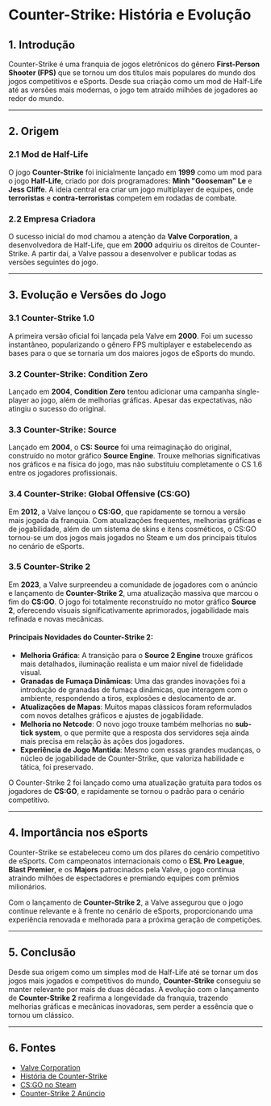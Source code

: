 # Counter-Strike: História e Evolução

## 1. Introdução
Counter-Strike é uma franquia de jogos eletrônicos do gênero **First-Person Shooter (FPS)** que se tornou um dos títulos mais populares do mundo dos jogos competitivos e eSports. Desde sua criação como um mod de Half-Life até as versões mais modernas, o jogo tem atraído milhões de jogadores ao redor do mundo.

---

## 2. Origem

### 2.1 Mod de Half-Life
O jogo **Counter-Strike** foi inicialmente lançado em **1999** como um mod para o jogo **Half-Life**, criado por dois programadores: **Minh "Gooseman" Le** e **Jess Cliffe**. A ideia central era criar um jogo multiplayer de equipes, onde **terroristas** e **contra-terroristas** competem em rodadas de combate.

### 2.2 Empresa Criadora
O sucesso inicial do mod chamou a atenção da **Valve Corporation**, a desenvolvedora de Half-Life, que em **2000** adquiriu os direitos de Counter-Strike. A partir daí, a Valve passou a desenvolver e publicar todas as versões seguintes do jogo.

---

## 3. Evolução e Versões do Jogo

### 3.1 Counter-Strike 1.0
A primeira versão oficial foi lançada pela Valve em **2000**. Foi um sucesso instantâneo, popularizando o gênero FPS multiplayer e estabelecendo as bases para o que se tornaria um dos maiores jogos de eSports do mundo.

### 3.2 Counter-Strike: Condition Zero
Lançado em **2004**, **Condition Zero** tentou adicionar uma campanha single-player ao jogo, além de melhorias gráficas. Apesar das expectativas, não atingiu o sucesso do original.

### 3.3 Counter-Strike: Source
Lançado em **2004**, o **CS: Source** foi uma reimaginação do original, construído no motor gráfico **Source Engine**. Trouxe melhorias significativas nos gráficos e na física do jogo, mas não substituiu completamente o CS 1.6 entre os jogadores profissionais.

### 3.4 Counter-Strike: Global Offensive (CS:GO)
Em **2012**, a Valve lançou o **CS:GO**, que rapidamente se tornou a versão mais jogada da franquia. Com atualizações frequentes, melhorias gráficas e de jogabilidade, além de um sistema de skins e itens cosméticos, o CS:GO tornou-se um dos jogos mais jogados no Steam e um dos principais títulos no cenário de eSports.

### 3.5 Counter-Strike 2
Em **2023**, a Valve surpreendeu a comunidade de jogadores com o anúncio e lançamento de **Counter-Strike 2**, uma atualização massiva que marcou o fim do **CS:GO**. O jogo foi totalmente reconstruído no motor gráfico **Source 2**, oferecendo visuais significativamente aprimorados, jogabilidade mais refinada e novas mecânicas.

#### Principais Novidades do Counter-Strike 2:
- **Melhoria Gráfica**: A transição para o **Source 2 Engine** trouxe gráficos mais detalhados, iluminação realista e um maior nível de fidelidade visual.
- **Granadas de Fumaça Dinâmicas**: Uma das grandes inovações foi a introdução de granadas de fumaça dinâmicas, que interagem com o ambiente, respondendo a tiros, explosões e deslocamento de ar.
- **Atualizações de Mapas**: Muitos mapas clássicos foram reformulados com novos detalhes gráficos e ajustes de jogabilidade.
- **Melhoria no Netcode**: O novo jogo trouxe também melhorias no **sub-tick system**, o que permite que a resposta dos servidores seja ainda mais precisa em relação às ações dos jogadores.
- **Experiência de Jogo Mantida**: Mesmo com essas grandes mudanças, o núcleo de jogabilidade de Counter-Strike, que valoriza habilidade e tática, foi preservado.

O Counter-Strike 2 foi lançado como uma atualização gratuita para todos os jogadores de **CS:GO**, e rapidamente se tornou o padrão para o cenário competitivo.

---

## 4. Importância nos eSports
Counter-Strike se estabeleceu como um dos pilares do cenário competitivo de eSports. Com campeonatos internacionais como o **ESL Pro League**, **Blast Premier**, e os **Majors** patrocinados pela Valve, o jogo continua atraindo milhões de espectadores e premiando equipes com prêmios milionários.

Com o lançamento de **Counter-Strike 2**, a Valve assegurou que o jogo continue relevante e à frente no cenário de eSports, proporcionando uma experiência renovada e melhorada para a próxima geração de competições.

---

## 5. Conclusão
Desde sua origem como um simples mod de Half-Life até se tornar um dos jogos mais jogados e competitivos do mundo, **Counter-Strike** conseguiu se manter relevante por mais de duas décadas. A evolução com o lançamento de **Counter-Strike 2** reafirma a longevidade da franquia, trazendo melhorias gráficas e mecânicas inovadoras, sem perder a essência que o tornou um clássico.

---

## 6. Fontes
- [Valve Corporation](https://www.valvesoftware.com/)
- [História de Counter-Strike](https://pt.wikipedia.org/wiki/Counter-Strike)
- [CS:GO no Steam](https://store.steampowered.com/app/730/CounterStrike_Global_Offensive/)
- [Counter-Strike 2 Anúncio](https://store.steampowered.com/news/group/3382/)
